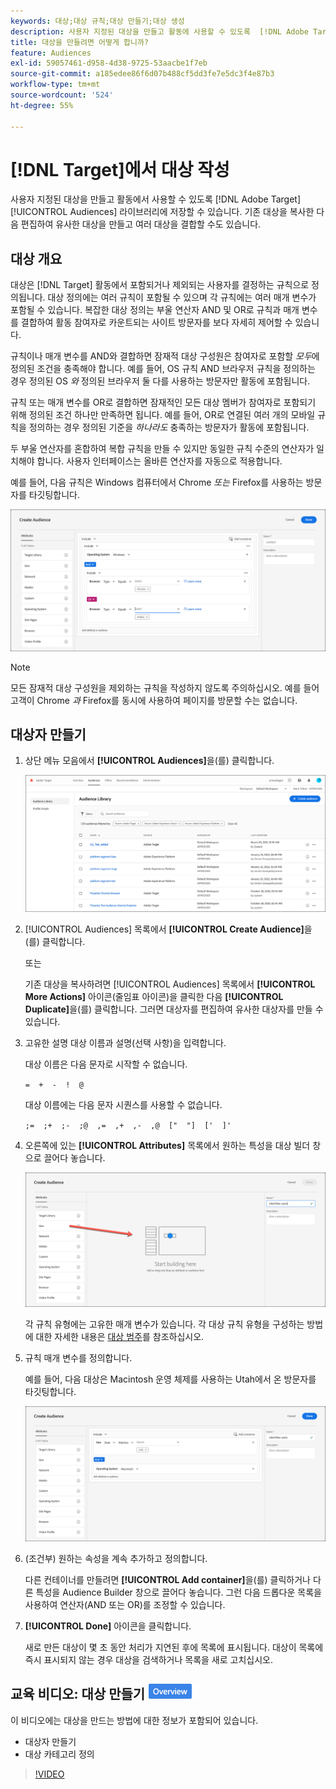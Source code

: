 ```yaml
---
keywords: 대상;대상 규칙;대상 만들기;대상 생성
description: 사용자 지정된 대상을 만들고 활동에 사용할 수 있도록  [!DNL Adobe Target] [!UICONTROL Audiences] 라이브러리에 저장하는 방법에 대해 알아봅니다.
title: 대상을 만들려면 어떻게 합니까?
feature: Audiences
exl-id: 59057461-d958-4d38-9725-53aacbe1f7eb
source-git-commit: a185edee86f6d07b488cf5dd3fe7e5dc3f4e87b3
workflow-type: tm+mt
source-wordcount: '524'
ht-degree: 55%

---
```


# [!DNL Target]에서 대상 작성

사용자 지정된 대상을 만들고 활동에서 사용할 수 있도록 [!DNL Adobe Target] [!UICONTROL Audiences] 라이브러리에 저장할 수 있습니다. 기존 대상을 복사한 다음 편집하여 유사한 대상을 만들고 여러 대상을 결합할 수도 있습니다.

## 대상 개요

대상은 [!DNL Target] 활동에서 포함되거나 제외되는 사용자를 결정하는 규칙으로 정의됩니다. 대상 정의에는 여러 규칙이 포함될 수 있으며 각 규칙에는 여러 매개 변수가 포함될 수 있습니다. 복잡한 대상 정의는 부울 연산자 AND 및 OR로 규칙과 매개 변수를 결합하여 활동 참여자로 카운트되는 사이트 방문자를 보다 자세히 제어할 수 있습니다.

규칙이나 매개 변수를 AND와 결합하면 잠재적 대상 구성원은 참여자로 포함할 *모두*&#x200B;에 정의된 조건을 충족해야 합니다. 예를 들어, OS 규칙 AND 브라우저 규칙을 정의하는 경우 정의된 OS *와* 정의된 브라우저 둘 다를 사용하는 방문자만 활동에 포함됩니다.

규칙 또는 매개 변수를 OR로 결합하면 잠재적인 모든 대상 멤버가 참여자로 포함되기 위해 정의된 조건 하나만 만족하면 됩니다. 예를 들어, OR로 연결된 여러 개의 모바일 규칙을 정의하는 경우 정의된 기준을 *하나라도* 충족하는 방문자가 활동에 포함됩니다.

두 부울 연산자를 혼합하여 복합 규칙을 만들 수 있지만 동일한 규칙 수준의 연산자가 일치해야 합니다. 사용자 인터페이스는 올바른 연산자를 자동으로 적용합니다.

예를 들어, 다음 규칙은 Windows 컴퓨터에서 Chrome *또는* Firefox를 사용하는 방문자를 타깃팅합니다.

![대상 만들기](assets/audience_create.png)

>[!NOTE]
>
>모든 잠재적 대상 구성원을 제외하는 규칙을 작성하지 않도록 주의하십시오. 예를 들어 고객이 Chrome *과* Firefox를 동시에 사용하여 페이지를 방문할 수는 없습니다.

## 대상자 만들기

1. 상단 메뉴 모음에서 **[!UICONTROL Audiences]**&#x200B;을(를) 클릭합니다.

   ![audiences_list 이미지](assets/audiences_list.png)

1. [!UICONTROL Audiences] 목록에서 **[!UICONTROL Create Audience]**&#x200B;을(를) 클릭합니다.

   또는

   기존 대상을 복사하려면 [!UICONTROL Audiences] 목록에서 **[!UICONTROL More Actions]** 아이콘(줄임표 아이콘)을 클릭한 다음 **[!UICONTROL Duplicate]**&#x200B;을(를) 클릭합니다. 그러면 대상자를 편집하여 유사한 대상자를 만들 수 있습니다.

1. 고유한 설명 대상 이름과 설명(선택 사항)을 입력합니다.

   대상 이름은 다음 문자로 시작할 수 없습니다.

   `=  +  -  !  @`

   대상 이름에는 다음 문자 시퀀스를 사용할 수 없습니다.

   `;=  ;+  ;-  ;@  ,=  ,+  ,-  ,@  ["  "]  ['  ]'`

1. 오른쪽에 있는 **[!UICONTROL Attributes]** 목록에서 원하는 특성을 대상 빌더 창으로 끌어다 놓습니다.

   ![특성 드래그 앤 드롭](assets/drag-attribute.png)

   각 규칙 유형에는 고유한 매개 변수가 있습니다. 각 대상 규칙 유형을 구성하는 방법에 대한 자세한 내용은 [대상 범주](/help/main/c-target/c-audiences/c-target-rules/target-rules.md#concept_E3A77E42F1644503A829B5107B20880D)를 참조하십시오.

1. 규칙 매개 변수를 정의합니다.

   예를 들어, 다음 대상은 Macintosh 운영 체제를 사용하는 Utah에서 온 방문자를 타깃팅합니다.

   ![유타/Macintosh 대상](assets/adience-builder.png)

1. (조건부) 원하는 속성을 계속 추가하고 정의합니다.

   다른 컨테이너를 만들려면 **[!UICONTROL Add container]**&#x200B;을(를) 클릭하거나 다른 특성을 Audience Builder 창으로 끌어다 놓습니다. 그런 다음 드롭다운 목록을 사용하여 연산자(AND 또는 OR)를 조정할 수 있습니다.

1. **[!UICONTROL Done]** 아이콘을 클릭합니다.

   새로 만든 대상이 몇 초 동안 처리가 지연된 후에 목록에 표시됩니다. 대상이 목록에 즉시 표시되지 않는 경우 대상을 검색하거나 목록을 새로 고치십시오.

## 교육 비디오: 대상 만들기 ![개요 배지](/help/main/assets/overview.png)

이 비디오에는 대상을 만드는 방법에 대한 정보가 포함되어 있습니다.

* 대상자 만들기
* 대상 카테고리 정의

>[!VIDEO](https://video.tv.adobe.com/v/17392)
